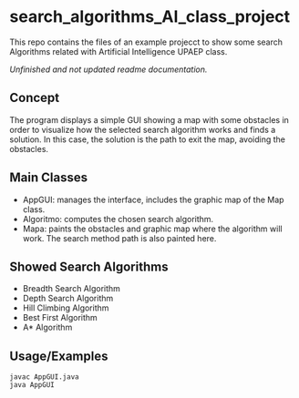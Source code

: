# search_algorithms_AI_class_project
This repo contains the files of an example projecct to show some search Algorithms related with Artificial Intelligence UPAEP class.

*Unfinished and not updated readme documentation.*

## Concept
The program displays a simple GUI showing a map with some obstacles in order to visualize how the selected search algorithm works and finds a solution. In this case, the solution is the path to exit the map, avoiding the obstacles.

## Main Classes
- AppGUI: manages the interface, includes the graphic map of the Map class.
- Algoritmo: computes the chosen search algorithm.
- Mapa: paints the obstacles and graphic map where the algorithm will work. The search method path is also painted here. 

## Showed Search Algorithms
- Breadth Search Algorithm
- Depth Search Algorithm
- Hill Climbing Algorithm
- Best First Algorithm
- A* Algorithm

## Usage/Examples

```
javac AppGUI.java
java AppGUI

